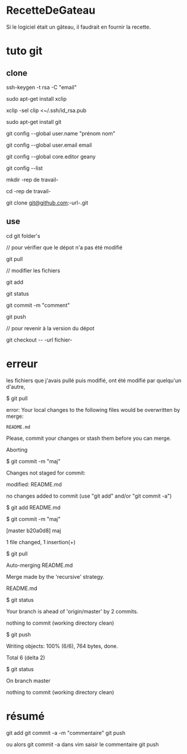 RecetteDeGateau
===============
Si le logiciel était un gâteau, il faudrait en fournir la recette.

tuto git
========
clone
-------
ssh-keygen -t rsa -C "email"

sudo apt-get install xclip

xclip -sel clip <~/.ssh/id_rsa.pub

sudo apt-get install git

git config --global user.name "prénom nom"

git config --global user.email email

git config --global core.editor geany

git config --list

mkdir -rep de travail-

cd -rep de travail-

git clone git@github.com:-url-.git

use
---
cd git folder's

// pour vérifier que le dépot n'a pas été modifié

git pull

// modifier les fichiers

git add <fichier ou dossier>

git status

git commit -m "comment"

git push

// pour revenir à la version du dépot

git checkout -- -url fichier-


erreur
======
les fichiers que j'avais pullé puis modifié, ont été modifié par quelqu'un d'autre,

$ git pull

error: Your local changes to the following files would be overwritten by merge:

	README.md
	
Please, commit your changes or stash them before you can merge.

Aborting


$ git commit -m "maj"

Changes not staged for commit:

modified:   README.md

no changes added to commit (use "git add" and/or "git commit -a")


$ git add README.md


$ git commit -m "maj"

[master b20a0d8] maj

 1 file changed, 1 insertion(+)
 
 
$ git pull

Auto-merging README.md

Merge made by the 'recursive' strategy.

 README.md


$ git status

Your branch is ahead of 'origin/master' by 2 commits.

nothing to commit (working directory clean)


$ git push

Writing objects: 100% (6/6), 764 bytes, done.

Total 6 (delta 2)


$ git status

On branch master

nothing to commit (working directory clean)


# résumé
git add <fichier>
git commit -a -m "commentaire"
git push


ou alors
git commit -a
dans vim saisir le commentaire
git push
